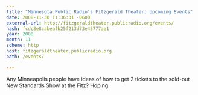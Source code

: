```yaml
---
title: "Minnesota Public Radio's Fitzgerald Theater: Upcoming Events"
date: 2008-11-30 11:36:31 -0600
external-url: http://fitzgeraldtheater.publicradio.org/events/
hash: fcdc3e8cabeafb25f213d73e45777ae1
year: 2008
month: 11
scheme: http
host: fitzgeraldtheater.publicradio.org
path: /events/

---
```


Any Minneapolis people have ideas of how to get 2 tickets to the sold-out New Standards Show at the Fitz? Hoping. 
